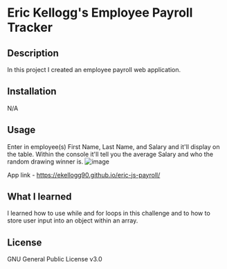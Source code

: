 # Eric Kellogg's Employee Payroll Tracker

## Description

In this project I created an employee payroll web application.

## Installation

N/A

## Usage

Enter in employee(s) First Name, Last Name, and Salary and it'll display on the table.  Within the console it'll tell you the average Salary and who the random drawing winner is.
![image](https://github.com/ekellogg90/eric-js-payroll/assets/140920153/46d08692-4f61-46f5-89f6-526eaf58e212)

App link - https://ekellogg90.github.io/eric-js-payroll/

## What I learned

I learned how to use while and for loops in this challenge and to how to store user input into an object within an array.
  
## License

GNU General Public License v3.0
